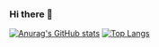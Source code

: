 ### Hi there 👋

<!--
**seiichi-shiraishi/seiichi-shiraishi** is a ✨ _special_ ✨ repository because its `README.md` (this file) appears on your GitHub profile.

Here are some ideas to get you started:

- 🔭 I’m currently working on ...
- 🌱 I’m currently learning ...
- 👯 I’m looking to collaborate on ...
- 🤔 I’m looking for help with ...
- 💬 Ask me about ...
- 📫 How to reach me: ...
- 😄 Pronouns: ...
- ⚡ Fun fact: ...
-->


[![Anurag's GitHub stats](https://github-readme-stats-gdkh.vercel.app/api?username=seiichi-shiraishi&count_private=true&show_icons=true&layout=compact&theme=dark)](https://github.com/anuraghazra/github-readme-stats)
[![Top Langs](https://github-readme-stats-chi-ten-59.vercel.app/api/top-langs/?username=seiichi-shiraishi&random=random&count_private=true&layout=compact&theme=dark)](https://github.com/anuraghazra/github-readme-stats)
